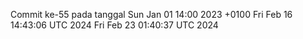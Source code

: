 Commit ke-55 pada tanggal Sun Jan 01 14:00 2023 +0100
Fri Feb 16 14:43:06 UTC 2024
Fri Feb 23 01:40:37 UTC 2024
